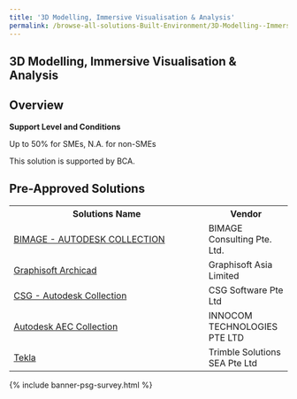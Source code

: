 ```yaml
---
title: '3D Modelling, Immersive Visualisation & Analysis'
permalink: /browse-all-solutions-Built-Environment/3D-Modelling--Immersive-Visualisation-Analysis
---
```


## 3D Modelling, Immersive Visualisation & Analysis
## Overview

**Support Level and Conditions**

Up to 50% for SMEs, N.A. for non-SMEs

This solution is supported by BCA.

## Pre-Approved Solutions

<table>
<tr>
<th style='width: auto;'><b>Solutions Name</b></th>
<th style='width: 30%;'><b>Vendor</b></th>
</tr>
<tr>
<td><a href='/productivity-solutions-grant/solutionrepo/201014126M-BIMAGE-AUTODESK-COLLECTION-G' target='_blank'>BIMAGE - AUTODESK COLLECTION</a><br></td>
<td>BIMAGE Consulting Pte. Ltd.</td>
</tr>
<tr>
<td><a href='/productivity-solutions-grant/solutionrepo/T11FC0171H-Grphsoft-Archcd-G' target='_blank'>Graphisoft Archicad</a><br></td>
<td>Graphisoft Asia Limited</td>
</tr>
<tr>
<td><a href='/productivity-solutions-grant/solutionrepo/201600202R-CSG-Autodsk-Collcton-G' target='_blank'>CSG - Autodesk Collection</a><br></td>
<td>CSG Software Pte Ltd</td>
</tr>
<tr>
<td><a href='/productivity-solutions-grant/solutionrepo/199400358M-Autodsk-AEC-Collcton-G' target='_blank'>Autodesk AEC Collection</a><br></td>
<td>INNOCOM TECHNOLOGIES PTE LTD </td>
</tr>
<tr>
<td><a href='/productivity-solutions-grant/solutionrepo/201001004D-Tkl-G' target='_blank'>Tekla</a><br></td>
<td>Trimble Solutions SEA Pte Ltd</td>
</tr>
</table>

{% include banner-psg-survey.html %}
